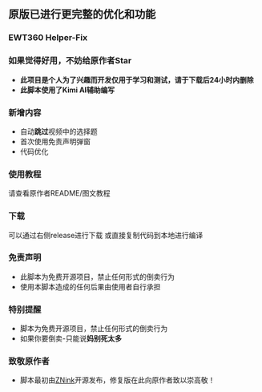 ## 原版已进行更完整的优化和功能
### EWT360 Helper-Fix
### 如果觉得好用，不妨给原作者Star
 - **此项目是个人为了兴趣而开发仅用于学习和测试，请于下载后24小时内删除**
 - **此脚本使用了Kimi AI~~辅助~~编写**
### 新增内容
- 自动**跳过**视频中的选择题
- 首次使用免责声明弹窗
- 代码优化
### 使用教程
请查看原作者README/图文教程
### 下载
可以通过右侧release进行下载
或直接复制代码到本地进行编译
### 免责声明
- 此脚本为免费开源项目，禁止任何形式的倒卖行为
- 使用本脚本造成的任何后果由使用者自行承担
### 特别提醒
- 脚本为免费开源项目，禁止任何形式的倒卖行为
- 如果你要倒卖-只能说**妈别死太多**
### 致敬原作者
- 脚本最初由[ZNink](https://github.com/ZNink/EWT360-Helper)开源发布，修复版在此向原作者致以崇高敬！


